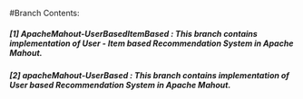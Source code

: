 #Branch Contents:

##### [1] ApacheMahout-UserBasedItemBased : This branch contains implementation of User - Item based Recommendation System in Apache Mahout.
##### [2] apacheMahout-UserBased : This branch contains implementation of User based Recommendation System in Apache Mahout.
